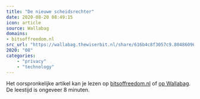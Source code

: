 ```yaml
---
title: "De nieuwe scheidsrechter"
date: 2020-08-20 08:49:15
icon: article
source: Wallabag
domains:
- bitsoffreedom.nl
src_url: "https://wallabag.thewiserbit.nl/share/616b4c8f3057c9.80486096"
2020: "08"
categories:
    - "privacy"
    - "technology"
---
```

Het oorspronkelijke artikel kan je lezen op [bitsoffreedom.nl](https://www.bitsoffreedom.nl/2019/12/08/de-nieuwe-scheidsrechter/) of [op Wallabag](https://wallabag.thewiserbit.nl/share/616b4c8f3057c9.80486096). De leestijd is ongeveer 8 minuten.